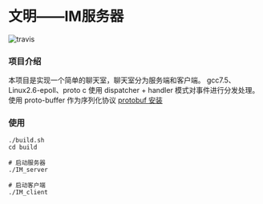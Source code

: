 # 文明——IM服务器
![travis](https://travis-ci.org/MMMMMMMingor/IM_server.svg?branch=master)
### 项目介绍

本项目是实现一个简单的聊天室，聊天室分为服务端和客户端。
gcc7.5、Linux2.6-epoll、proto
c
使用 dispatcher + handler 模式对事件进行分发处理。
使用 proto-buffer 作为序列化协议
[protobuf 安装](https://github.com/protocolbuffers/protobuf/tree/master/src)

### 使用
```shell
./build.sh
cd build

# 启动服务器
./IM_server 

# 启动客户端
./IM_client 

```


